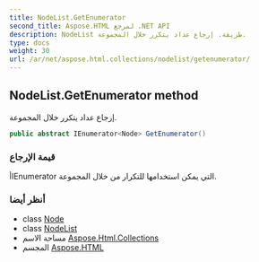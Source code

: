 ```yaml
---
title: NodeList.GetEnumerator
second_title: Aspose.HTML لمرجع .NET API
description: NodeList طريقة. إرجاع عداد يتكرر خلال المجموعة.
type: docs
weight: 30
url: /ar/net/aspose.html.collections/nodelist/getenumerator/
---
```

## NodeList.GetEnumerator method

إرجاع عداد يتكرر خلال المجموعة.

```csharp
public abstract IEnumerator<Node> GetEnumerator()
```

### قيمة الإرجاع

أIEnumerator التي يمكن استخدامها للتكرار من خلال المجموعة.

### أنظر أيضا

* class [Node](../../../aspose.html.dom/node/)
* class [NodeList](../)
* مساحة الاسم [Aspose.Html.Collections](../../nodelist/)
* المجسم [Aspose.HTML](../../../)


